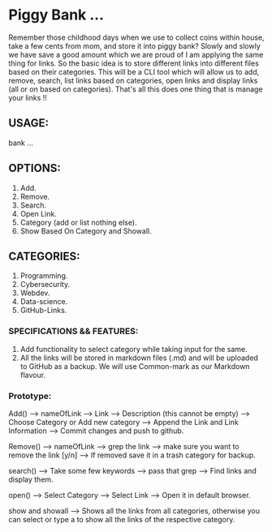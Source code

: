 # Piggy Bank ...

Remember those childhood days when we use to collect coins within house,
take a few cents from mom, and store it into piggy bank? Slowly and
slowly we have save a good amount which we are proud of I am applying
the same thing for links. So the basic idea is to store different links
into different files based on their categories. This will be a CLI tool
which will allow us to add, remove, search, list links based on
categories, open links and display links (all or on based on
categories). That's all this does one thing that is manage your links !! 

## USAGE: 

bank <options> ...

## OPTIONS: 

1. Add. 
1. Remove. 
1. Search. 
1. Open Link. 
1. Category (add or list nothing else).
1. Show Based On Category and Showall.

## CATEGORIES: 

1. Programming. 
1. Cybersecurity. 
1. Webdev. 
1. Data-science.
1. GitHub-Links.

### SPECIFICATIONS && FEATURES: 

1. Add functionality to select category while taking input for the same. 
1. All the links will be stored in markdown files (.md) and will be uploaded to
GitHub as a backup. We will use Common-mark as our Markdown flavour. 

### Prototype: 

Add() --> nameOfLink --> Link --> Description (this cannot be empty) -->
Choose Category or Add new category --> Append the Link and Link
Information --> Commit changes and push to github.

Remove() --> nameOfLink --> grep the link --> make sure you want to
remove the link [y/n] --> If removed save it in a trash category for
backup.

search() --> Take some few keywords --> pass that grep --> Find links
and display them. 

open() --> Select Category --> Select Link --> Open it in default
browser. 

show <category> and showall --> Shows all the links from all categories,
otherwise you can select or type a <category> to show all the links of
the respective category. 


